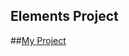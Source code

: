 Elements Project
---------

##[My Project](https://https://htmlpreview.github.io/?https://github.com/OliverGage/Elements/blob/master/index.html)
